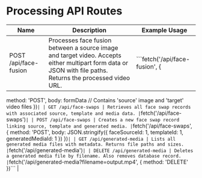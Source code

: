 # Processing API Routes

| Name | Description | Example Usage |
|------|-------------|---------------|
| POST /api/face-fusion | Processes face fusion between a source image and target video. Accepts either multipart form data or JSON with file paths. Returns the processed video URL. | ```fetch('/api/face-fusion', {
  method: 'POST',
  body: formData // Contains 'source' image and 'target' video files
})``` |
| GET /api/face-swaps | Retrieves all face swap records with associated source, template and media data. | ```fetch('/api/face-swaps')``` |
| POST /api/face-swaps | Creates a new face swap record linking source, template and generated media. | ```fetch('/api/face-swaps', {
  method: 'POST',
  body: JSON.stringify({
    faceSourceId: 1,
    templateId: 1,
    generatedMediaId: 1
  })
})``` |
| GET /api/generated-media | Lists all generated media files with metadata. Returns file paths and sizes. | ```fetch('/api/generated-media')``` |
| DELETE /api/generated-media | Deletes a generated media file by filename. Also removes database record. | ```fetch('/api/generated-media?filename=output.mp4', {
  method: 'DELETE'
})``` |
